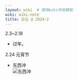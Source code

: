 ```yaml
---
layout: wiki  # 使用wiki布局模板
wiki: wiki-note
title: 日记 @ 2024-2
---
```


2.3~2.18
- 过年。

2.24 元宵节
- 东西冲  
  ![东西冲](dongxichon.jpg)
